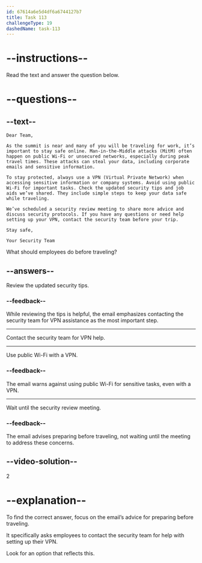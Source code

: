 ```yaml
---
id: 67614a6e5d4df6a6744127b7
title: Task 113
challengeType: 19
dashedName: task-113
---
```


<!-- READING -->

# --instructions--

Read the text and answer the question below.

# --questions--

## --text--

`Dear Team,`

`As the summit is near and many of you will be traveling for work, it’s important to stay safe online. Man-in-the-Middle attacks (MitM) often happen on public Wi-Fi or unsecured networks, especially during peak travel times. These attacks can steal your data, including corporate emails and sensitive information.`

`To stay protected, always use a VPN (Virtual Private Network) when accessing sensitive information or company systems. Avoid using public Wi-Fi for important tasks. Check the updated security tips and job aids we’ve shared. They include simple steps to keep your data safe while traveling.`

`We’ve scheduled a security review meeting to share more advice and discuss security protocols. If you have any questions or need help setting up your VPN, contact the security team before your trip.`

`Stay safe,`

`Your Security Team`

What should employees do before traveling?

## --answers--

Review the updated security tips.

### --feedback--

While reviewing the tips is helpful, the email emphasizes contacting the security team for VPN assistance as the most important step.

---

Contact the security team for VPN help.

---

Use public Wi-Fi with a VPN.

### --feedback--

The email warns against using public Wi-Fi for sensitive tasks, even with a VPN.

---

Wait until the security review meeting.

### --feedback--

The email advises preparing before traveling, not waiting until the meeting to address these concerns.

## --video-solution--

2

# --explanation--

To find the correct answer, focus on the email’s advice for preparing before traveling.

It specifically asks employees to contact the security team for help with setting up their VPN.

Look for an option that reflects this.

